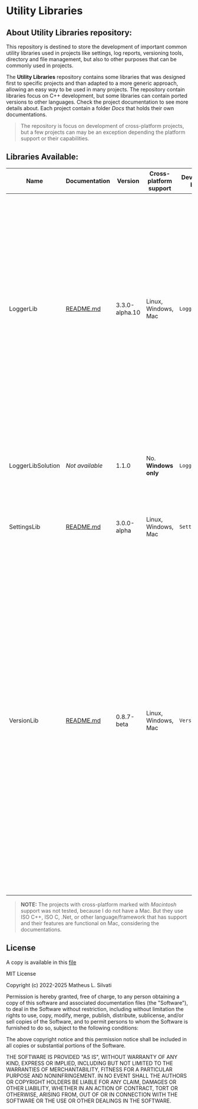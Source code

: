 # Utility Libraries

## About Utility Libraries repository:

This repository is destined to store the development of important common utility libraries used in projects like settings, log reports, versioning tools, directory and file management, but also to other purposes that can be commonly used in projects.

The **Utility Libraries** repository contains some libraries that was designed first to specific projects and than adapted to a more generic approach, allowing an easy way to be used in many projects. The repository contain libraries focus on C++ development, but some libraries can contain ported versions to other languages. Check the project documentation to see more details about. Each project contain a folder *Docs* that holds their own documentations.

> The repository is focus on development of cross-platform projects, but a few projects can may be an exception depending the platform support or their capabilities.

## Libraries Available:

| Name | Documentation | Version | Cross-platform support | Development branch | Notes |
| ---- | ------------- | ------- | ---------------------- | ------------------ | ----- |
| LoggerLib | [README.md](/Libraries/LoggerLib/README.md) | 3.3.0-alpha.10 | Linux, Windows, Mac | `LoggerLibDev` | Redesigned LoggerLibSolution with support to cross-platform and *wide strings* (`LoggerW` class), useful on Windows systems. **NOTE: From version 3.3.0-alpha.9 introduces a new methodology to store the log data, using `LogDataStore` to store different datatype with a better memory management. This feature uses experimental guard definitions, disabling it will make the library work as the old version, check the documentation to see more details.** |
| LoggerLibSolution | *Not available* | 1.1.0 | No. **Windows only** | `LoggerLibDev` | This is a deprecated project that was part from another one. Is recommended to use `LoggerLib` that has cross-platform support and receives constant updates |
| SettingsLib | [README.md](/Libraries/SettingsLib/README.md) | 3.0.0-alpha | Linux, Windows, Mac | `SettingsLibDev` | This project is under development and was not merged into `master` |
| VersionLib | [README.md](/Libraries/VersionLib/VersionLib/README.md) | 0.8.7-beta | Linux, Windows, Mac | `VersionLibDev` | Version Library is design to easily create relations between version information available in a program and other libraries, allowing to make fast tests of compatible versions. This library is focus on provide [semantic versioning](https://semver.org/spec/v2.0.0.html) support. It can also be permissive on other version formats, check the documentation for more details. **NOTE: The version 0.8.5-beta introduces experimental constructors in `VersionData` class with different parameter positions. This modification can break programs that consume the older versions of this library. It's possible to disable the experimental features and make it work as the older version. Check the documentation to see more details.** |

> **NOTE:** The projects with cross-platform marked with *Macintosh* support was not tested, because I do not have a Mac. But they use ISO C++, ISO C, .Net, or other language/framework that has support and their features are functional on Mac, considering the documentations.

## License

A copy is available in this [file](/LICENSE.txt)

MIT License

Copyright (c) 2022-2025 Matheus L. Silvati

Permission is hereby granted, free of charge, to any person obtaining a copy
of this software and associated documentation files (the "Software"), to deal
in the Software without restriction, including without limitation the rights
to use, copy, modify, merge, publish, distribute, sublicense, and/or sell
copies of the Software, and to permit persons to whom the Software is
furnished to do so, subject to the following conditions:

The above copyright notice and this permission notice shall be included in all
copies or substantial portions of the Software.

THE SOFTWARE IS PROVIDED "AS IS", WITHOUT WARRANTY OF ANY KIND, EXPRESS OR
IMPLIED, INCLUDING BUT NOT LIMITED TO THE WARRANTIES OF MERCHANTABILITY,
FITNESS FOR A PARTICULAR PURPOSE AND NONINFRINGEMENT. IN NO EVENT SHALL THE
AUTHORS OR COPYRIGHT HOLDERS BE LIABLE FOR ANY CLAIM, DAMAGES OR OTHER
LIABILITY, WHETHER IN AN ACTION OF CONTRACT, TORT OR OTHERWISE, ARISING FROM,
OUT OF OR IN CONNECTION WITH THE SOFTWARE OR THE USE OR OTHER DEALINGS IN THE
SOFTWARE.